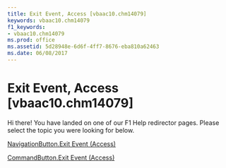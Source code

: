 ```yaml
---
title: Exit Event, Access [vbaac10.chm14079]
keywords: vbaac10.chm14079
f1_keywords:
- vbaac10.chm14079
ms.prod: office
ms.assetid: 5d28948e-6d6f-4ff7-8676-eba810a62463
ms.date: 06/08/2017
---
```



# Exit Event, Access [vbaac10.chm14079]

Hi there! You have landed on one of our F1 Help redirector pages. Please select the topic you were looking for below.

[NavigationButton.Exit Event (Access)](http://msdn.microsoft.com/library/773aaaf7-a4af-c720-af34-462810f372ea%28Office.15%29.aspx)

[CommandButton.Exit Event (Access)](http://msdn.microsoft.com/library/d31c55ca-a2d9-7576-0a7f-a19307c36e87%28Office.15%29.aspx)


